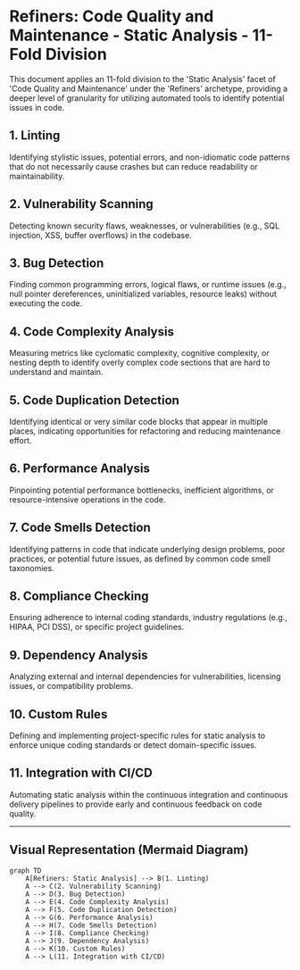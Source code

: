 # Refiners: Code Quality and Maintenance - Static Analysis - 11-Fold Division

This document applies an 11-fold division to the 'Static Analysis' facet of 'Code Quality and Maintenance' under the 'Refiners' archetype, providing a deeper level of granularity for utilizing automated tools to identify potential issues in code.

## 1. Linting

Identifying stylistic issues, potential errors, and non-idiomatic code patterns that do not necessarily cause crashes but can reduce readability or maintainability.

## 2. Vulnerability Scanning

Detecting known security flaws, weaknesses, or vulnerabilities (e.g., SQL injection, XSS, buffer overflows) in the codebase.

## 3. Bug Detection

Finding common programming errors, logical flaws, or runtime issues (e.g., null pointer dereferences, uninitialized variables, resource leaks) without executing the code.

## 4. Code Complexity Analysis

Measuring metrics like cyclomatic complexity, cognitive complexity, or nesting depth to identify overly complex code sections that are hard to understand and maintain.

## 5. Code Duplication Detection

Identifying identical or very similar code blocks that appear in multiple places, indicating opportunities for refactoring and reducing maintenance effort.

## 6. Performance Analysis

Pinpointing potential performance bottlenecks, inefficient algorithms, or resource-intensive operations in the code.

## 7. Code Smells Detection

Identifying patterns in code that indicate underlying design problems, poor practices, or potential future issues, as defined by common code smell taxonomies.

## 8. Compliance Checking

Ensuring adherence to internal coding standards, industry regulations (e.g., HIPAA, PCI DSS), or specific project guidelines.

## 9. Dependency Analysis

Analyzing external and internal dependencies for vulnerabilities, licensing issues, or compatibility problems.

## 10. Custom Rules

Defining and implementing project-specific rules for static analysis to enforce unique coding standards or detect domain-specific issues.

## 11. Integration with CI/CD

Automating static analysis within the continuous integration and continuous delivery pipelines to provide early and continuous feedback on code quality.

---

## Visual Representation (Mermaid Diagram)

```mermaid
graph TD
    A[Refiners: Static Analysis] --> B(1. Linting)
    A --> C(2. Vulnerability Scanning)
    A --> D(3. Bug Detection)
    A --> E(4. Code Complexity Analysis)
    A --> F(5. Code Duplication Detection)
    A --> G(6. Performance Analysis)
    A --> H(7. Code Smells Detection)
    A --> I(8. Compliance Checking)
    A --> J(9. Dependency Analysis)
    A --> K(10. Custom Rules)
    A --> L(11. Integration with CI/CD)
```
